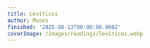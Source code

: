 ```yaml
---
title: Leviticus
author: Moses
finished: '2025-08-13T00:00:00.000Z'
coverImage: /images/readings/leviticus.webp
---
```

